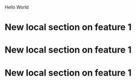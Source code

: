 Hello World

# New local section on feature 1
# New local section on feature 1
# New local section on feature 1


